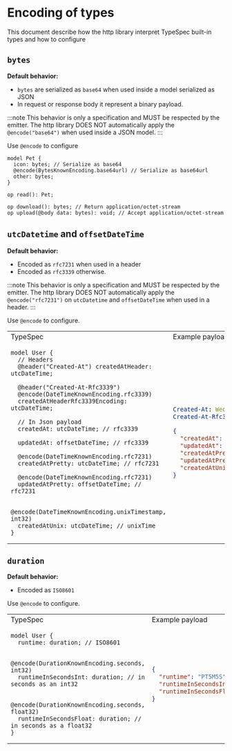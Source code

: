 # Encoding of types

This document describe how the http library interpret TypeSpec built-in types and how to configure

## `bytes`

**Default behavior:**

- `bytes` are serialized as `base64` when used inside a model serialized as JSON
- In request or response body it represent a binary payload.

:::note
This behavior is only a specification and MUST be respected by the emitter. The http library DOES NOT automatically apply the `@encode("base64")` when used inside a JSON model.
:::

Use `@encode` to configure

```tsp
model Pet {
  icon: bytes; // Serialize as base64
  @encode(BytesKnownEncoding.base64url) // Serialize as base64url
  other: bytes;
}

op read(): Pet;

op download(): bytes; // Return application/octet-stream
op upload(@body data: bytes): void; // Accept application/octet-stream
```

## `utcDatetime` and `offsetDateTime`

**Default behavior:**

- Encoded as `rfc7231` when used in a header
- Encoded as `rfc3339` otherwise.

:::note
This behavior is only a specification and MUST be respected by the emitter. The http library DOES NOT automatically apply the `@encode("rfc7231")` on `utcDatetime` and `offsetDateTime` when used in a header.
:::

Use `@encode` to configure.

<table>
<tr><td>TypeSpec</td><td>Example payload</td></tr>
<tr>
<td>

```tsp
model User {
  // Headers
  @header("Created-At") createdAtHeader: utcDateTime;

  @header("Created-At-Rfc3339")
  @encode(DateTimeKnownEncoding.rfc3339)
  createdAtHeaderRfc3339Encoding: utcDateTime;

  // In Json payload
  createdAt: utcDateTime; // rfc3339

  updatedAt: offsetDateTime; // rfc3339

  @encode(DateTimeKnownEncoding.rfc7231)
  createdAtPretty: utcDateTime; // rfc7231

  @encode(DateTimeKnownEncoding.rfc7231)
  updatedAtPretty: offsetDateTime; // rfc7231

  @encode(DateTimeKnownEncoding.unixTimestamp, int32)
  createdAtUnix: utcDateTime; // unixTime
}
```

</td>
<td>

```yaml
Created-At: Wed, 12 Oct 2022 07:20:50 GMT
Created-At-Rfc3339: 2022-10-12T07:20:50.52Z
```

```json
{
  "createdAt": "2022-10-12T07:20:50.52Z",
  "updatedAt": "2022-10-25T07:20:50.52+07:00",
  "createdAtPretty": "Wed, 12 Oct 2022 07:20:50 GMT",
  "updatedAtPretty": "Tue, 25 Oct 2022 00:20:50 GMT",
  "createdAtUnix": 1665559250520
}
```

</td>
</tr>
</table>

## `duration`

**Default behavior:**

- Encoded as `ISO8601`

Use `@encode` to configure.

<table>
<tr><td>TypeSpec</td><td>Example payload</td></tr>
<tr>
<td>

```tsp
model User {
  runtime: duration; // ISO8601

  @encode(DurationKnownEncoding.seconds, int32)
  runtimeInSecondsInt: duration; // in seconds as an int32

  @encode(DurationKnownEncoding.seconds, float32)
  runtimeInSecondsFloat: duration; // in seconds as a float32
}
```

</td>
<td>

```json
{
  "runtime": "PT5M5S",
  "runtimeInSecondsInt": "305",
  "runtimeInSecondsFloat": "305.0"
}
```

</td>
</tr>
</table>
